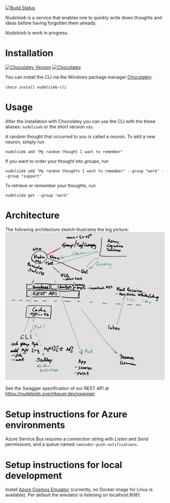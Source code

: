 [![Build Status](https://dev.azure.com/zoechbauer/Nudelsieb/_apis/build/status/dzoech.Nudelsieb?branchName=master)](https://dev.azure.com/zoechbauer/Nudelsieb/_build/latest?definitionId=2&branchName=master)

*Nudelsieb* is a service that enables one to quickly write down thoughts and ideas before having forgotten them already.

*Nudelsieb* is work in progress.

# Installation

[![Chocolatey Version](https://img.shields.io/chocolatey/v/nudelsieb-cli)](https://chocolatey.org/packages/nudelsieb-cli)
[![Chocolatey](https://img.shields.io/chocolatey/dt/nudelsieb-cli)](https://chocolatey.org/packages/nudelsieb-cli)

You can install the CLI via the Windows package manager [Chocolatey](https://chocolatey.org/packages/nudelsieb-cli):

`choco install nudelsieb-cli`

# Usage


After the installation with Chocolatey you can use the CLI with the these aliases: `nudelsieb` or the short version `nds`.

A random thought that occurred to you is called a *neuron*. To add a new neuron, simply run

```
nudelsieb add "My random thought I want to remember"
```

If you want to order your thought into *groups*, run 
```
nudelsieb add "My random thoughts I want to remember" --group "work" --group "support"
```

To retrieve or remember your thoughts, run
```
nudelsieb get --group "work"
```

# Architecture

The following architecture sketch illustrates the big picture:
![Architecture sketch from first brainstorming session](misc/brainstorming/brainstormin-v1.jpeg "Architecture sketch")

See the Swagger specification of our REST API at https://nudelsieb.zoechbauer.dev/swagger.

# Setup instructions for Azure environments
Azure Service Bus requires a connection string with *Listen* and *Send* permissions, and a queue named `reminder-push-notifications`.

# Setup instructions for local development
Install [Azure Cosmos Emulator](https://aka.ms/cosmosdb-emulator) (currently, no Docker image for Linux is available). Per default the emulator is listening on localhost:8081.

